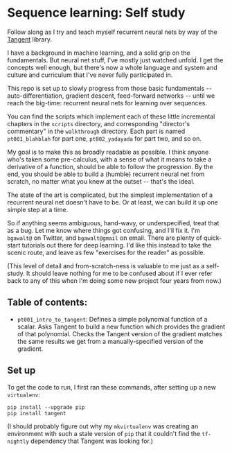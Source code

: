 # Sequence learning: Self study

Follow along as I try and teach myself recurrent neural nets by way of the
[Tangent](https://github.com/google/tangent) library.

I have a background in machine learning, and a solid grip on the fundamentals.
But neural net stuff, I've mostly just watched unfold.  I get the concepts
well enough, but there's now a whole language and system and culture and
curriculum that I've never fully participated in.

This repo is set up to slowly progress from those basic fundamentals --
auto-differentiation, gradient descent, feed-forward networks -- until we reach
the big-time: recurrent neural nets for learning over sequences.

You can find the scripts which implement each of these little incremental
chapters in the `scripts` directory, and corresponding "director's
commentary" in the `walkthrough` directory.  Each part is named `pt001_blahblah`
for part one, `pt002_yadayada` for part two, and so on.

My goal is to make this as broadly readable as possible.  I think anyone who's
taken some pre-calculus, with a sense of what it means to take a derivative of a
function, should be able to follow the progression.  By the end, you should be
able to build a (humble) recurrent neural net from scratch, no matter what you
knew at the outset -- that's the ideal.

The state of the art is complicated, but the simplest implementation of a
recurrent neural net doesn't have to be.  Or at least, we can build it up one
simple step at a time.

So if anything seems ambiguous, hand-wavy, or underspecified, treat that as a
bug.  Let me know where things got confusing, and I'll fix it.  I'm `bgawalt@`
on Twitter, and `bgawalt@gmail` on email.  There are plenty of quick-start
tutorials out there for deep learning.  I'd like this instead to take the scenic
route, and leave as few "exercises for the reader" as possible.

(This level of detail and from-scratch-ness is valuable to me just as a
self-study.  It should leave nothing for me to be confused about if I ever
refer back to any of this when I'm doing some new project four years from now.)

## Table of contents:

* `pt001_intro_to_tangent`: Defines a simple polynomial function of a scalar.
  Asks Tangent to build a new function which provides the gradient of that
  polynomial.  Checks the Tangent version of the gradient matches the same
  results we get from a manually-specified version of the gradient.

## Set up

To get the code to run, I first ran these commands, after setting up a new
`virtualenv`:

```
pip install --upgrade pip
pip install tangent
```

(I should probably figure out why my `mkvirtualenv` was creating an environment
with such a stale version of `pip` that it couldn't find the `tf-nightly`
dependency that Tangent was looking for.)

